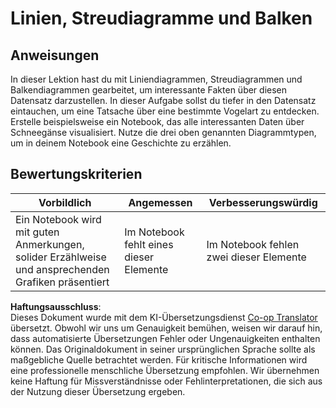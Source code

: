 <!--
CO_OP_TRANSLATOR_METADATA:
{
  "original_hash": "ad163c4fda72c8278280b61cad317ff4",
  "translation_date": "2025-08-24T23:03:43+00:00",
  "source_file": "3-Data-Visualization/09-visualization-quantities/assignment.md",
  "language_code": "de"
}
-->
# Linien, Streudiagramme und Balken

## Anweisungen

In dieser Lektion hast du mit Liniendiagrammen, Streudiagrammen und Balkendiagrammen gearbeitet, um interessante Fakten über diesen Datensatz darzustellen. In dieser Aufgabe sollst du tiefer in den Datensatz eintauchen, um eine Tatsache über eine bestimmte Vogelart zu entdecken. Erstelle beispielsweise ein Notebook, das alle interessanten Daten über Schneegänse visualisiert. Nutze die drei oben genannten Diagrammtypen, um in deinem Notebook eine Geschichte zu erzählen.

## Bewertungskriterien

Vorbildlich | Angemessen | Verbesserungswürdig
--- | --- | -- |
Ein Notebook wird mit guten Anmerkungen, solider Erzählweise und ansprechenden Grafiken präsentiert | Im Notebook fehlt eines dieser Elemente | Im Notebook fehlen zwei dieser Elemente

**Haftungsausschluss**:  
Dieses Dokument wurde mit dem KI-Übersetzungsdienst [Co-op Translator](https://github.com/Azure/co-op-translator) übersetzt. Obwohl wir uns um Genauigkeit bemühen, weisen wir darauf hin, dass automatisierte Übersetzungen Fehler oder Ungenauigkeiten enthalten können. Das Originaldokument in seiner ursprünglichen Sprache sollte als maßgebliche Quelle betrachtet werden. Für kritische Informationen wird eine professionelle menschliche Übersetzung empfohlen. Wir übernehmen keine Haftung für Missverständnisse oder Fehlinterpretationen, die sich aus der Nutzung dieser Übersetzung ergeben.